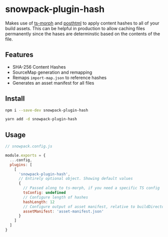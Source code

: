 # snowpack-plugin-hash

Makes use of [ts-morph](https://ts-morph.com/) and [posthtml](https://github.com/posthtml/posthtml) to apply
content hashes to all of your build assets. This can be helpful in production to allow caching files permanently since the hases are determinstic based on the contents of the file. 

## Features

- SHA-256 Content Hashes
- SourceMap generation and remapping
- Remaps `import-map.json` to reference hashes
- Generates an asset manifest for all files

## Install

```sh
npm i --save-dev snowpack-plugin-hash

yarn add -d snowpack-plugin-hash
```

## Usage

```js
// snowpack.config.js

module.exports = {
  ...config,
  plugins: [
    [
      'snowpack-plugin-hash',
      // Entirely optional object. Showing default values
      {
        // Passed along to ts-morph, if you need a specific TS config
        tsConfig: undefined
        // Configure length of hashes
        hashLength: 12 
        // Configure output of asset manifest, relative to buildDirectory.
        assetManifest: 'asset-manifest.json' 
      }
    ]
  ]
}
```